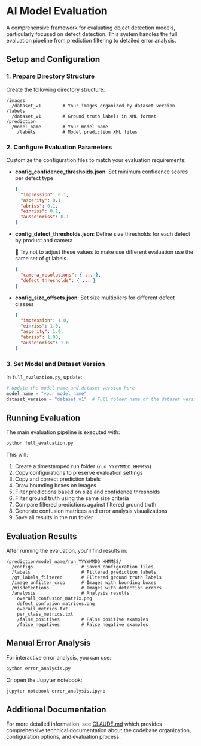 # AI Model Evaluation

A comprehensive framework for evaluating object detection models, particularly focused on defect detection. This system handles the full evaluation pipeline from prediction filtering to detailed error analysis.

## Setup and Configuration

### 1. Prepare Directory Structure

Create the following directory structure:
```
/images
  /dataset_v1        # Your images organized by dataset version
/labels
  /dataset_v1        # Ground truth labels in XML format
/prediction
  /model_name        # Your model name
    /labels          # Model prediction XML files
```

### 2. Configure Evaluation Parameters

Customize the configuration files to match your evaluation requirements:

- **config_confidence_thresholds.json**: Set minimum confidence scores per defect type
  ```json
  {
    "impression": 0.1,
    "asperity": 0.1,
    "abriss": 0.1,
    "einriss": 0.1, 
    "ausseinriss": 0.1
  }
  ```

- **config_defect_thresholds.json**: Define size thresholds for each defect by product and camera
  
  🚫 Try not to adjust these values to make use different evaluation use the same set of gt labels.
  ```json
  {
    "camera_resolutions": { ... },
    "defect_thresholds": { ... }
  }
  ```

- **config_size_offsets.json**: Set size multipliers for different defect classes
  ```json
  {
    "impression": 1.0,
    "einriss": 1.0,
    "asperity": 1.0,
    "abriss": 1.00,
    "ausseinriss": 1.0
  }
  ```

### 3. Set Model and Dataset Version

In `full_evaluation.py`, update:

```python
# Update the model name and dataset version here
model_name = "your_model_name"
dataset_version = "dataset_v1"  # Full folder name of the dataset version
```

## Running Evaluation

The main evaluation pipeline is executed with:

```bash
python full_evaluation.py
```

This will:
1. Create a timestamped run folder (`run_YYYYMMDD_HHMMSS`)
2. Copy configurations to preserve evaluation settings
3. Copy and correct prediction labels
4. Draw bounding boxes on images
5. Filter predictions based on size and confidence thresholds
6. Filter ground truth using the same size criteria
7. Compare filtered predictions against filtered ground truth
8. Generate confusion matrices and error analysis visualizations
9. Save all results in the run folder

## Evaluation Results

After running the evaluation, you'll find results in:
```
/prediction/model_name/run_YYYYMMDD_HHMMSS/
  /configs                  # Saved configuration files
  /labels                   # Filtered prediction labels
  /gt_labels_filtered       # Filtered ground truth labels
  /image_unfilter_crop      # Images with bounding boxes
  /misdetections            # Images with detection errors
  /analysis                 # Analysis results
    overall_confusion_matrix.png
    defect_confusion_matrices.png
    overall_metrics.txt
    per_class_metrics.txt
    /false_positives        # False positive examples
    /false_negatives        # False negative examples
```

## Manual Error Analysis

For interactive error analysis, you can use:

```bash
python error_analysis.py
```

Or open the Jupyter notebook:
```bash
jupyter notebook error_analysis.ipynb
```

## Additional Documentation

For more detailed information, see [CLAUDE.md](CLAUDE.md) which provides comprehensive technical documentation about the codebase organization, configuration options, and evaluation process.
